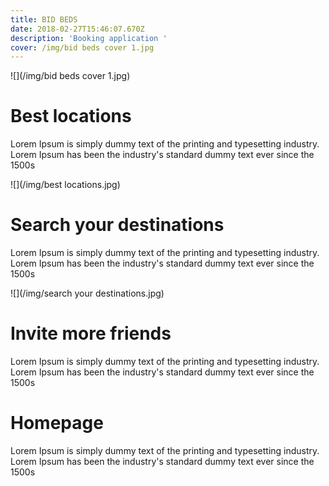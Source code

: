 ```yaml
---
title: BID BEDS
date: 2018-02-27T15:46:07.670Z
description: 'Booking application '
cover: /img/bid beds cover 1.jpg
---
```

!\[](/img/bid beds cover 1.jpg)

# Best locations

Lorem Ipsum is simply dummy text of the printing and typesetting industry. Lorem Ipsum has been the industry's standard dummy text ever since the 1500s

![](/img/best locations.jpg)

# Search your destinations

Lorem Ipsum is simply dummy text of the printing and typesetting industry. Lorem Ipsum has been the industry's standard dummy text ever since the 1500s

![](/img/search your destinations.jpg)

# Invite more friends

Lorem Ipsum is simply dummy text of the printing and typesetting industry. Lorem Ipsum has been the industry's standard dummy text ever since the 1500s

# Homepage

Lorem Ipsum is simply dummy text of the printing and typesetting industry. Lorem Ipsum has been the industry's standard dummy text ever since the 1500s
